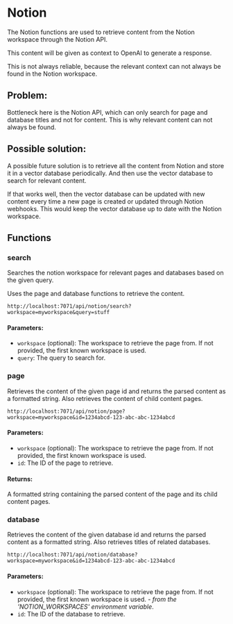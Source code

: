 # Notion

The Notion functions are used to retrieve content from the Notion workspace through the Notion API.

This content will be given as context to OpenAI to generate a response.

This is not always reliable, because the relevant context can not always be found in the Notion workspace.

## Problem:

Bottleneck here is the Notion API, which can only search for page and database titles and not for content. This is why relevant content can not always be found.

## Possible solution:

A possible future solution is to retrieve all the content from Notion and store it in a vector database periodically. And then use the vector database to search for relevant content.

If that works well, then the vector database can be updated with new content every time a new page is created or updated through Notion webhooks. This would keep the vector database up to date with the Notion workspace.

## Functions

### search

Searches the notion workspace for relevant pages and databases based on the given query.

Uses the page and database functions to retrieve the content.

`http://localhost:7071/api/notion/search?workspace=myworkspace&query=stuff`

#### Parameters:

- `workspace` (optional): The workspace to retrieve the page from. If not provided, the first known workspace is used.
- `query`: The query to search for.

### page

Retrieves the content of the given page id and returns the parsed content as a formatted string.
Also retrieves the content of child content pages.

`http://localhost:7071/api/notion/page?workspace=myworkspace&id=1234abcd-123-abc-abc-1234abcd`

#### Parameters:

- `workspace` (optional): The workspace to retrieve the page from. If not provided, the first known workspace is used.
- `id`: The ID of the page to retrieve.

#### Returns:

A formatted string containing the parsed content of the page and its child content pages.

### database

Retrieves the content of the given database id and returns the parsed content as a formatted string.
Also retrieves titles of related databases.

`http://localhost:7071/api/notion/database?workspace=myworkspace&id=1234abcd-123-abc-abc-1234abcd`

#### Parameters:

- `workspace` (optional): The workspace to retrieve the page from. If not provided, the first known workspace is used. - _from the 'NOTION_WORKSPACES' environment variable_.
- `id`: The ID of the database to retrieve.
